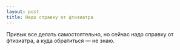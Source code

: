 ```yaml
---
layout: post 
title: Надо справку от фтизиатра 
--- 
```

Привык все делать самостоятельно, но сейчас надо справку от фтизиатра, а куда обратиться — не знаю.